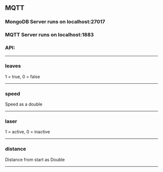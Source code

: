 ## MQTT

### MongoDB Server runs on localhost:27017
### MQTT Server runs on localhost:1883

### API:
---

### leaves

1 = true, 0 = false

---

### speed

Speed as a double

---
### laser

1 = active, 0 = inactive

---
### distance

Distance from start as Double

---
